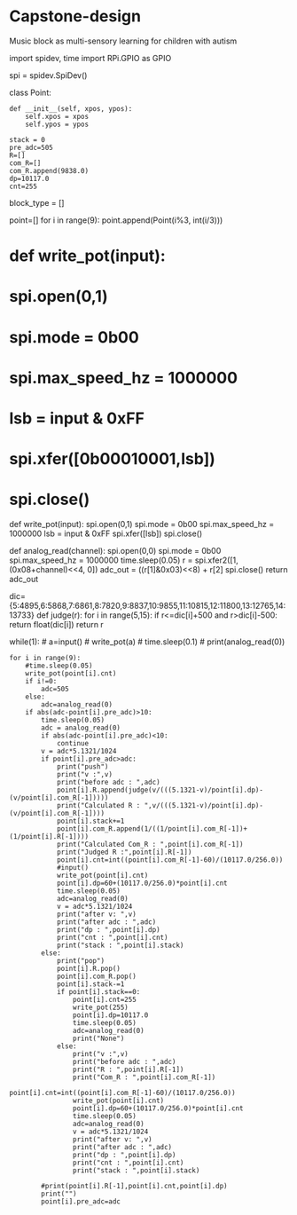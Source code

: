 # Capstone-design
Music block as multi-sensory learning for children with autism

import spidev, time
import  RPi.GPIO as GPIO

spi = spidev.SpiDev()

class Point:

    def __init__(self, xpos, ypos):
        self.xpos = xpos
        self.ypos = ypos
        
    stack = 0
    pre_adc=505
    R=[]
    com_R=[]
    com_R.append(9838.0)
    dp=10117.0
    cnt=255

block_type = []

point=[]
for i in range(9):
    point.append(Point(i%3, int(i/3)))

# def write_pot(input):
#     spi.open(0,1)
#     spi.mode = 0b00
#     spi.max_speed_hz = 1000000
#     lsb = input & 0xFF
#     spi.xfer([0b00010001,lsb])
#     spi.close()

def write_pot(input):
    spi.open(0,1)
    spi.mode = 0b00
    spi.max_speed_hz = 1000000
    lsb = input & 0xFF
    spi.xfer([lsb])
    spi.close()

def analog_read(channel):
    spi.open(0,0)
    spi.mode = 0b00
    spi.max_speed_hz = 1000000
    time.sleep(0.05)
    r = spi.xfer2([1, (0x08+channel)<<4, 0])
    adc_out = ((r[1]&0x03)<<8) + r[2]
    spi.close()
    return adc_out

dic={5:4895,6:5868,7:6861,8:7820,9:8837,10:9855,11:10815,12:11800,13:12765,14:13733}
def judge(r):
    for i in range(5,15):
        if r<=dic[i]+500 and r>dic[i]-500:
            return float(dic[i])
    return r

while(1):
    # a=input()
    # write_pot(a)
    # time.sleep(0.1)
    # print(analog_read(0))
    

    for i in range(9):
        #time.sleep(0.05)
        write_pot(point[i].cnt)
        if i!=0:
            adc=505
        else:
            adc=analog_read(0)
        if abs(adc-point[i].pre_adc)>10:
            time.sleep(0.05)
            adc = analog_read(0)
            if abs(adc-point[i].pre_adc)<10:
                continue
            v = adc*5.1321/1024
            if point[i].pre_adc>adc:
                print("push")
                print("v :",v)
                print("before adc : ",adc)
                point[i].R.append(judge(v/(((5.1321-v)/point[i].dp)-(v/point[i].com_R[-1]))))
                print("Calculated R : ",v/(((5.1321-v)/point[i].dp)-(v/point[i].com_R[-1])))
                point[i].stack+=1
                point[i].com_R.append(1/((1/point[i].com_R[-1])+(1/point[i].R[-1])))
                print("Calculated Com_R : ",point[i].com_R[-1])
                print("Judged R :",point[i].R[-1])
                point[i].cnt=int((point[i].com_R[-1]-60)/(10117.0/256.0))
                #input()
                write_pot(point[i].cnt)
                point[i].dp=60+(10117.0/256.0)*point[i].cnt
                time.sleep(0.05)
                adc=analog_read(0)
                v = adc*5.1321/1024
                print("after v: ",v)
                print("after adc : ",adc)
                print("dp : ",point[i].dp)
                print("cnt : ",point[i].cnt)
                print("stack : ",point[i].stack)
            else:
                print("pop")
                point[i].R.pop()
                point[i].com_R.pop()
                point[i].stack-=1
                if point[i].stack==0:
                    point[i].cnt=255
                    write_pot(255)
                    point[i].dp=10117.0
                    time.sleep(0.05)
                    adc=analog_read(0)
                    print("None")
                else:
                    print("v :",v)
                    print("before adc : ",adc)
                    print("R : ",point[i].R[-1])
                    print("Com_R : ",point[i].com_R[-1])
                    point[i].cnt=int((point[i].com_R[-1]-60)/(10117.0/256.0))
                    write_pot(point[i].cnt)
                    point[i].dp=60+(10117.0/256.0)*point[i].cnt
                    time.sleep(0.05)
                    adc=analog_read(0)
                    v = adc*5.1321/1024
                    print("after v: ",v)
                    print("after adc : ",adc)
                    print("dp : ",point[i].dp)
                    print("cnt : ",point[i].cnt)
                    print("stack : ",point[i].stack)

            #print(point[i].R[-1],point[i].cnt,point[i].dp)   
            print("") 
            point[i].pre_adc=adc
